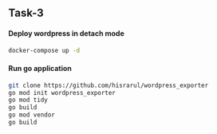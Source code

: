 ## Task-3

#### Deploy wordpress in detach mode
```bash
docker-compose up -d
```

#### Run go application
```bash
git clone https://github.com/hisrarul/wordpress_exporter
go mod init wordpress_exporter
go mod tidy
go build
go mod vendor
go build
```